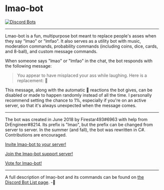 # lmao-bot

[![Discord Bots](https://discordbots.org/api/widget/459432854821142529.svg)](https://discordbots.org/bot/459432854821142529)

---

Lmao-bot is a fun, multipurpose bot meant to replace people's asses when they say "lmao" or "lmfao". It also serves as a utility bot with music, moderation commands, probability commands (including coins, dice, cards, and 8-ball), and custom message commands.

When someone says "lmao" or "lmfao" in the chat, the bot responds with the following message:

> You appear to have misplaced your ass while laughing. Here is a replacement: 🍑

This message, along with the automatic 🍑 reactions the bot gives, can be disabled or made to happen randomly instead of all the time. I personally recommend setting the chance to 1%, especially if you're on an active server, so that it's always unexpected when the message comes.

---

The bot was created in June 2018 by Firestar493#6963 with help from DrEngineer#8214. Its prefix is "lmao", but the prefix can be changed from server to server. In the summer (and fall), the bot was rewritten in C#. Contributions are encouraged.

[Invite lmao-bot to your server!](https://discordapp.com/oauth2/authorize?client_id=459432854821142529&scope=bot&permissions=336063575)

[Join the lmao-bot support server!](https://discord.gg/JQgB7p7)

[Vote for lmao-bot!](https://discordbots.org/bot/459432854821142529/vote)

---

A full description of lmao-bot and its commands can be found on [the Discord Bot List page](https://discordbots.org/bot/459432854821142529). -🍑
